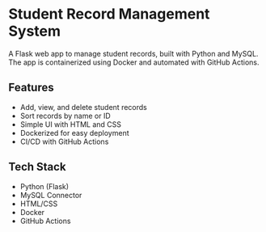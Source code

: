 # Student Record Management System

A Flask web app to manage student records, built with Python and MySQL. The app is containerized using Docker and automated with GitHub Actions.

## Features
- Add, view, and delete student records
- Sort records by name or ID
- Simple UI with HTML and CSS
- Dockerized for easy deployment
- CI/CD with GitHub Actions

## Tech Stack
- Python (Flask)
- MySQL Connector
- HTML/CSS
- Docker
- GitHub Actions

